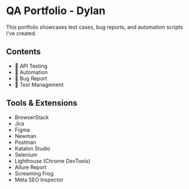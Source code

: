 # QA Portfolio - Dylan

This portfolio showcases test cases, bug reports, and automation scripts I've created.

## Contents

- 📁 API Testing
- 📁 Automation
- 📁 Bug Report
- 📁 Test Management

## Tools & Extensions
- BrowserStack
- Jira
- Figma
- Newman
- Postman
- Katalon Studio
- Selenium
- Lighthouse (Chrome DevTools)
- Allure Report
- Screaming Frog
- Meta SEO Inspector
